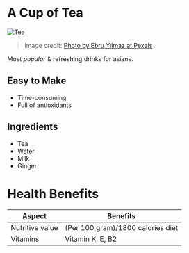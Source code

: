 # A Cup of Tea

![Tea](https://images.pexels.com/photos/7534628/pexels-photo-7534628.jpeg)

> Image credit: [Photo by Ebru Yılmaz at Pexels](https://www.pexels.com/photo/traditional-turkish-tea-on-mountain-background-7534628/)

Most *popular* & refreshing drinks for asians.

## Easy to Make

* Time-consuming
* Full of antioxidants

## Ingredients

* Tea
* Water
* Milk
* Ginger

# Health Benefits

| Aspect          | Benefits                          |
|-----------------|-----------------------------------|
| Nutritive value | (Per 100 gram)/1800 calories diet |
| Vitamins        | Vitamin K, E, B2                  |
